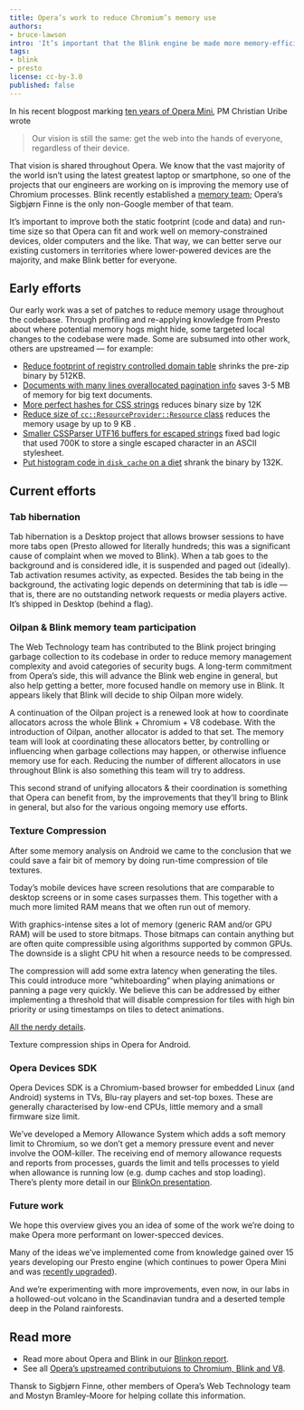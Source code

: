```yaml
---
title: Opera’s work to reduce Chromium’s memory use
authors:
- bruce-lawson
intro: 'It’s important that the Blink engine be made more memory-efficient so it can run on the lower-specced devices that most of the world uses. Using our experience of our Presto rendering engine, Opera has been improving Blink’s performance.'
tags:
- blink
- presto
license: cc-by-3.0
published: false
---
```


In his recent blogpost marking [ten years of Opera Mini](http://blogs.opera.com/news/2015/04/opera-mini-history-new-version-android/), PM Christian Uribe wrote

> Our vision is still the same: get the web into the hands of everyone, regardless of their device.

That vision is shared throughout Opera. We know that the vast majority of the world isn’t using the latest greatest laptop or smartphone, so one of the projects that our engineers are working on is improving the memory use of Chromium processes. Blink recently established a [memory team](https://sites.google.com/a/chromium.org/dev/blink/memory-team); Opera’s Sigbjørn Finne is the only non-Google member of that team.

It’s important to improve both the static footprint (code and data) and run-time size so that Opera can fit and work well on memory-constrained devices, older computers and the like. That way, we can better serve our existing customers in territories where lower-powered devices are the majority, and make Blink better for everyone.

## Early efforts

Our early work was a set of patches to reduce memory usage throughout the codebase. Through profiling and re-applying knowledge from Presto about where potential memory hogs might hide, some targeted local changes to the codebase were made. Some are subsumed into other work, others are upstreamed — for example:

- [Reduce footprint of registry controlled domain table](https://codereview.chromium.org/197183002/) shrinks the pre-zip binary by 512KB.
- [Documents with many lines overallocated pagination info](https://codereview.chromium.org/200053007/) saves 3-5 MB of memory for big text documents.
- [More perfect hashes for CSS strings](https://codereview.chromium.org/196413006/) reduces binary size by 12K
- [Reduce size of `cc::ResourceProvider::Resource` class](http://src.chromium.org/viewvc/chrome?revision=259319&view=revision) reduces the memory usage by up to 9 KB .
- [Smaller CSSParser UTF16 buffers for escaped strings](https://codereview.chromium.org/196353018/) fixed bad logic that used 700K to store a single escaped character in an ASCII stylesheet.
- [Put histogram code in `disk_cache` on a diet](https://codereview.chromium.org/196383016/) shrank the binary by 132K.

## Current efforts

### Tab hibernation

Tab hibernation is a Desktop project that allows browser sessions to have more tabs open (Presto allowed for literally hundreds; this was a significant cause of complaint when we moved to Blink). When a tab goes to the background and is considered idle, it is suspended and paged out (ideally). Tab activation resumes activity, as expected. Besides the tab being in the background, the activating logic depends on determining that tab is idle — that is, there are no outstanding network requests or media players active. It’s shipped in Desktop (behind a flag).

### Oilpan & Blink memory team participation

The Web Technology team has contributed to the Blink project bringing garbage collection to its codebase in order to reduce memory management complexity and avoid categories of security bugs. A long-term commitment from Opera’s side, this will advance the Blink web engine in general, but also help getting a better, more focused handle on memory use in Blink. It appears likely that Blink will decide to ship Oilpan more widely.

A continuation of the Oilpan project is a renewed look at how to coordinate allocators across the whole Blink + Chromium + V8 codebase. With the introduction of Oilpan, another allocator is added to that set. The memory team will look at coordinating these allocators better, by controlling or influencing when garbage collections may happen, or otherwise influence memory use for each. Reducing the number of different allocators in use throughout Blink is also something this team will try to address.

This second strand of unifying allocators & their coordination is something that Opera can benefit from, by the improvements that they’ll bring to Blink in general, but also for the various ongoing memory use efforts.

### Texture Compression

After some memory analysis on Android we came to the conclusion that we could save a fair bit of memory by doing run-time compression of tile textures.

Today’s mobile devices have screen resolutions that are comparable to desktop screens or in some cases surpasses them. This together with a much more limited RAM means that we often run out of memory.

With graphics-intense sites a lot of memory (generic RAM and/or GPU RAM) will be used to store bitmaps. Those bitmaps can contain anything but are often quite compressible using algorithms supported by common GPUs. The downside is a slight CPU hit when a resource needs to be compressed.

The compression will add some extra latency when generating the tiles. This could introduce more “whiteboarding” when playing animations or panning a page very quickly. We believe this can be addressed by either implementing a threshold that will disable compression for tiles with high bin priority or using timestamps on tiles to detect animations.

[All the nerdy details](https://docs.google.com/document/d/1WdA0ir5J5gzhJ1yizDOigVG1lIQRolaLtI4CWEWcj5g/edit).

Texture compression ships in Opera for Android.

### Opera Devices SDK

Opera Devices SDK is a Chromium-based browser for embedded Linux (and Android) systems in TVs, Blu-ray players and set-top boxes. These are generally characterised by low-end CPUs, little memory and a small firmware size limit.

We’ve developed a Memory Allowance System which adds a soft memory limit to Chromium, so we don’t get a memory pressure event and never involve the OOM-killer. The receiving end of memory allowance requests and reports from processes, guards the limit and tells processes to yield when allowance is running low (e.g. dump caches and stop loading). There’s plenty more detail in our [BlinkOn presentation](https://docs.google.com/presentation/d/16c0shzszC7boniorrqHTpY3xSH3XMRkMikr-RwelZPI/edit?pli=1#slide=id.g3f7c74cb4_077).

### Future work

We hope this overview gives you an idea of some of the work we’re doing to make Opera more performant on lower-specced devices.

Many of the ideas we’ve implemented come from knowledge gained over 15 years developing our Presto engine (which continues to power Opera Mini and was [recently upgraded](https://dev.opera.com/blog/opera-mini-server-upgrade/)).

And we’re experimenting with more improvements, even now, in our labs in a hollowed-out volcano in the Scandinavian tundra and a deserted temple deep in the Poland rainforests.

## Read more

- Read more about Opera and Blink in our [Blinkon report](https://dev.opera.com/blog/blinkon-report/).
- See all [Opera’s upstreamed contributuions to Chromium, Blink and V8](https://operasoftware.github.io/upstreamtools/).

Thansk to Sigbjørn Finne, other members of Opera’s Web Technology team and Mostyn Bramley-Moore for helping collate this information.
